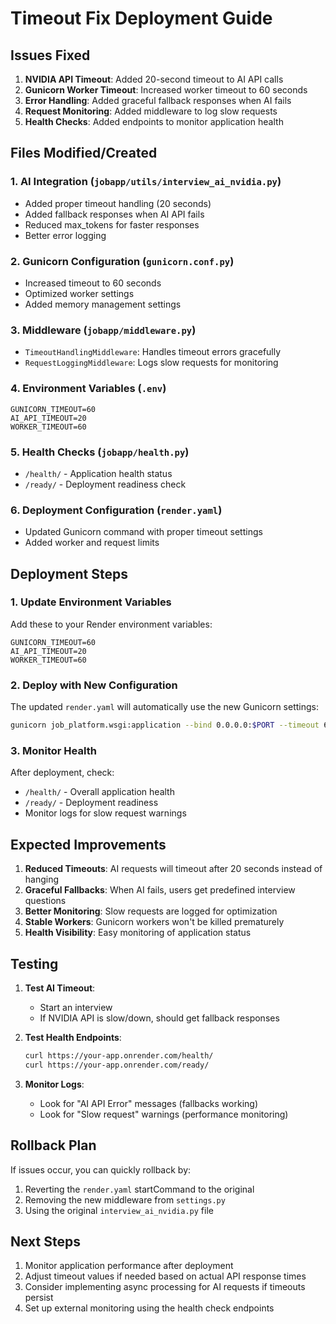 # Timeout Fix Deployment Guide

## Issues Fixed

1. **NVIDIA API Timeout**: Added 20-second timeout to AI API calls
2. **Gunicorn Worker Timeout**: Increased worker timeout to 60 seconds
3. **Error Handling**: Added graceful fallback responses when AI fails
4. **Request Monitoring**: Added middleware to log slow requests
5. **Health Checks**: Added endpoints to monitor application health

## Files Modified/Created

### 1. AI Integration (`jobapp/utils/interview_ai_nvidia.py`)
- Added proper timeout handling (20 seconds)
- Added fallback responses when AI API fails
- Reduced max_tokens for faster responses
- Better error logging

### 2. Gunicorn Configuration (`gunicorn.conf.py`)
- Increased timeout to 60 seconds
- Optimized worker settings
- Added memory management settings

### 3. Middleware (`jobapp/middleware.py`)
- `TimeoutHandlingMiddleware`: Handles timeout errors gracefully
- `RequestLoggingMiddleware`: Logs slow requests for monitoring

### 4. Environment Variables (`.env`)
```
GUNICORN_TIMEOUT=60
AI_API_TIMEOUT=20
WORKER_TIMEOUT=60
```

### 5. Health Checks (`jobapp/health.py`)
- `/health/` - Application health status
- `/ready/` - Deployment readiness check

### 6. Deployment Configuration (`render.yaml`)
- Updated Gunicorn command with proper timeout settings
- Added worker and request limits

## Deployment Steps

### 1. Update Environment Variables
Add these to your Render environment variables:
```
GUNICORN_TIMEOUT=60
AI_API_TIMEOUT=20
WORKER_TIMEOUT=60
```

### 2. Deploy with New Configuration
The updated `render.yaml` will automatically use the new Gunicorn settings:
```bash
gunicorn job_platform.wsgi:application --bind 0.0.0.0:$PORT --timeout 60 --workers 2 --max-requests 1000 --max-requests-jitter 100
```

### 3. Monitor Health
After deployment, check:
- `/health/` - Overall application health
- `/ready/` - Deployment readiness
- Monitor logs for slow request warnings

## Expected Improvements

1. **Reduced Timeouts**: AI requests will timeout after 20 seconds instead of hanging
2. **Graceful Fallbacks**: When AI fails, users get predefined interview questions
3. **Better Monitoring**: Slow requests are logged for optimization
4. **Stable Workers**: Gunicorn workers won't be killed prematurely
5. **Health Visibility**: Easy monitoring of application status

## Testing

1. **Test AI Timeout**: 
   - Start an interview
   - If NVIDIA API is slow/down, should get fallback responses

2. **Test Health Endpoints**:
   ```bash
   curl https://your-app.onrender.com/health/
   curl https://your-app.onrender.com/ready/
   ```

3. **Monitor Logs**:
   - Look for "AI API Error" messages (fallbacks working)
   - Look for "Slow request" warnings (performance monitoring)

## Rollback Plan

If issues occur, you can quickly rollback by:
1. Reverting the `render.yaml` startCommand to the original
2. Removing the new middleware from `settings.py`
3. Using the original `interview_ai_nvidia.py` file

## Next Steps

1. Monitor application performance after deployment
2. Adjust timeout values if needed based on actual API response times
3. Consider implementing async processing for AI requests if timeouts persist
4. Set up external monitoring using the health check endpoints
